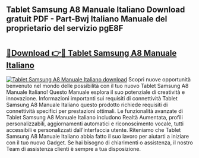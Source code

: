 ## Tablet Samsung A8 Manuale Italiano Download gratuit PDF - Part-Bwj Italiano Manuale del proprietario del servizio pgE8F

# <h2><a href="http://dfcb6vb.blite.top/?on=Tablet+Samsung+A8+Manuale+Italiano">🔗Download 👉🔴 Tablet Samsung A8 Manuale Italiano</a></h2>

[![Tablet Samsung A8 Manuale Italiano download](https://i.imgur.com/lujVjoI.png)](http://dfcb6vb.blite.top/?on=Tablet+Samsung+A8+Manuale+Italiano)
Scopri nuove opportunità benvenuto nel mondo delle possibilità con il tuo nuovo Tablet Samsung A8 Manuale Italiano! Questo Manuale esplora il suo potenziale di creatività e innovazione. Informazioni importanti sui requisiti di connettività Tablet Samsung A8 Manuale Italiano questo prodotto richiede requisiti di connettività specifici per prestazioni ottimali. Le funzionalità avanzate di Tablet Samsung A8 Manuale Italiano includono Realtà Aumentata, profili personalizzabili, aggiornamenti automatici e riconoscimento vocale, tutti accessibili e personalizzati dall'interfaccia utente. Riteniamo che Tablet Samsung A8 Manuale Italiano abbia fatto il suo lavoro per aiutarti a iniziare con il tuo nuovo Gadget. Se hai bisogno di chiarimenti o assistenza, il nostro Team di assistenza clienti è sempre a tua disposizione.
